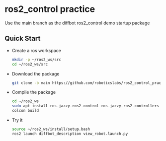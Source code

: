 # ros2_control practice
Use the main branch as the diffbot ros2_control demo startup package

## Quick Start

* Create a ros workspace
    ```bash   
    mkdir -p ~/ros2_ws/src
    cd ~/ros2_ws/src
    ```
* Download the package
    ```bash    
    git clone -b main https://github.com/roboticslabs/ros2_control_practice.git
    ```
* Compile the package
    ```bash
    cd ~/ros2_ws
    sudo apt install ros-jazzy-ros2-control ros-jazzy-ros2-controllers
    colcon build
    ```
* Try it
    ```bash
    source ~/ros2_ws/install/setup.bash
    ros2 launch diffbot_description view_robot.launch.py
    ```
